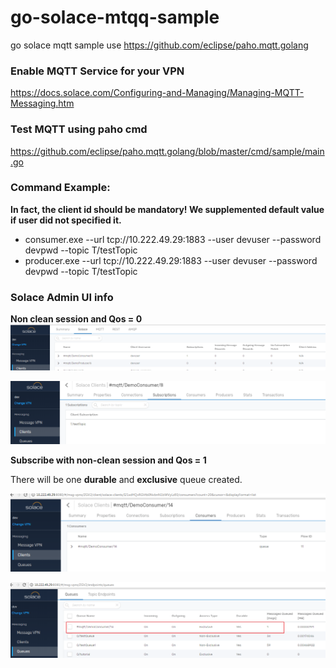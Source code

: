 # go-solace-mtqq-sample
go solace mqtt sample use https://github.com/eclipse/paho.mqtt.golang

### Enable MQTT Service for your VPN
https://docs.solace.com/Configuring-and-Managing/Managing-MQTT-Messaging.htm

### Test MQTT using paho cmd 
https://github.com/eclipse/paho.mqtt.golang/blob/master/cmd/sample/main.go

### Command Example:
**In fact, the client id should be mandatory! We supplemented default value if user did not specified it.**

- consumer.exe --url tcp://10.222.49.29:1883 --user devuser --password devpwd --topic T/testTopic
- producer.exe --url tcp://10.222.49.29:1883 --user devuser --password devpwd --topic T/testTopic

### Solace Admin UI info
**Non clean session and Qos = 0**
![Producer & Consumer Clients](https://github.com/emmansun/go-solace-mqtt-sample/blob/master/solace_mqtt_1.png)

![Consumer's subscription](https://github.com/emmansun/go-solace-mqtt-sample/blob/master/solace_mqtt_2.png)

**Subscribe with non-clean session and Qos = 1**

There will be one **durable** and **exclusive** queue created.

![Consumer's subscription](https://github.com/emmansun/go-solace-mqtt-sample/blob/master/solace_mqtt_4.png)

![Consumer's subscription](https://github.com/emmansun/go-solace-mqtt-sample/blob/master/solace_mqtt_3.png)
